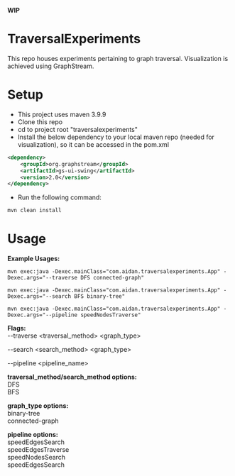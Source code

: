 **WIP**  

# TraversalExperiments  
This repo houses experiments pertaining to graph traversal. Visualization is achieved using GraphStream.

# Setup  
- This project uses maven 3.9.9
- Clone this repo  
- cd to project root "traversalexperiments"
- Install the below dependency to your local maven repo (needed for visualization), so it can be accessed in the pom.xml
```xml
<dependency>
    <groupId>org.graphstream</groupId>
    <artifactId>gs-ui-swing</artifactId>
    <version>2.0</version>
</dependency>
```  
- Run the following command:
```bash
mvn clean install
```
# Usage  
  
**Example Usages:**  
```
mvn exec:java -Dexec.mainClass="com.aidan.traversalexperiments.App" -Dexec.args="--traverse DFS connected-graph"  
```
```
mvn exec:java -Dexec.mainClass="com.aidan.traversalexperiments.App" -Dexec.args="--search BFS binary-tree" 
```
``` 
mvn exec:java -Dexec.mainClass="com.aidan.traversalexperiments.App" -Dexec.args="--pipeline speedNodesTraverse"  
```
  
**Flags:**  
--traverse <traversal_method> <graph_type>  
  
--search <search_method> <graph_type>  

--pipeline <pipeline_name>  

**traversal_method/search_method options:**  
DFS  
BFS 

**graph_type options:**  
binary-tree  
connected-graph  

**pipeline options:**  
speedEdgesSearch  
speedEdgesTraverse  
speedNodesSearch  
speedEdgesSearch
